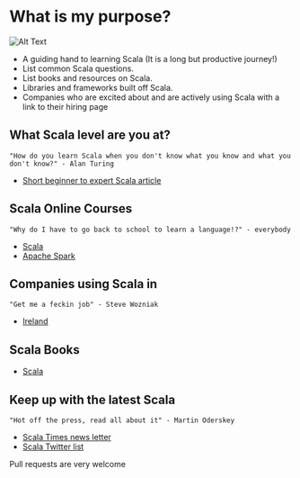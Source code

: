 
# What is my purpose?

![Alt Text](http://i.imgur.com/EdK1bag.gif)
* A guiding hand to learning Scala (It is a long but productive journey!)
* List common Scala questions.
* List books and resources on Scala.
* Libraries and frameworks built off Scala.
* Companies who are excited about and are actively using Scala with a link to their hiring page


## What Scala level are you at?
`"How do you learn Scala when you don't know what you know and what you don't know?" - Alan Turing`

* [Short beginner to expert Scala article](/articles/scala-level.md) 

## Scala Online Courses
`"Why do I have to go back to school to learn a language!?" - everybody`
* [Scala](/courses/scala.md)
* [Apache Spark](/courses/apache-spark.md)

## Companies using Scala in
`"Get me a feckin job" - Steve Wozniak`

* [Ireland](/companies/ireland.md)

## Scala Books

* [Scala](/books/scala.md)

## Keep up with the latest Scala
`"Hot off the press, read all about it" - Martin Oderskey`
 
 * [Scala Times news letter](http://scalatimes.com/)
 * [Scala Twitter list](https://twitter.com/ConorFennell/lists/scala)

Pull requests are very welcome